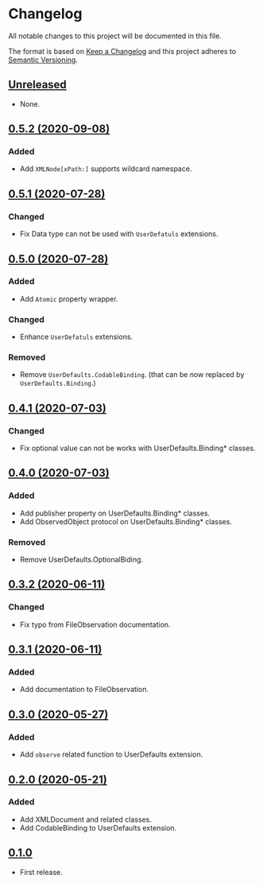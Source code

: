 # Changelog

All notable changes to this project will be documented in this file.

The format is based on [Keep a Changelog](http://keepachangelog.com/en/1.0.0/)
and this project adheres to [Semantic Versioning](http://semver.org/spec/v2.0.0.html).

## [Unreleased]

* None.

## [0.5.2 (2020-09-08)]

### Added

* Add `XMLNode[xPath:]` supports wildcard namespace.

## [0.5.1 (2020-07-28)]

### Changed

* Fix Data type can not be used with `UserDefatuls` extensions.

## [0.5.0 (2020-07-28)]

### Added

* Add `Atomic` property wrapper.

### Changed

* Enhance `UserDefatuls` extensions.

### Removed

* Remove `UserDefaults.CodableBinding`. (that can be now replaced by `UserDefaults.Binding`.)

## [0.4.1 (2020-07-03)]

### Changed

* Fix optional value can not be works with UserDefaults.Binding* classes.

## [0.4.0 (2020-07-03)]

### Added

* Add publisher property on UserDefaults.Binding* classes.
* Add ObservedObject protocol on UserDefaults.Binding* classes.

### Removed

* Remove UserDefaults.OptionalBiding.

## [0.3.2 (2020-06-11)]

### Changed

* Fix typo from FileObservation documentation.

## [0.3.1 (2020-06-11)]

### Added

* Add documentation to FileObservation.

## [0.3.0 (2020-05-27)]

### Added

* Add `observe` related function to UserDefaults extension.

## [0.2.0 (2020-05-21)]

### Added

* Add XMLDocument and related classes.
* Add CodableBinding to UserDefaults extension.

## [0.1.0]

* First release.

[Unreleased]: https://github.com/ridi/RIDIFoundation-iOS/compare/0.5.2...HEAD
[0.5.2 (2020-09-08)]: https://github.com/ridi/RIDIFoundation-iOS/compare/0.5.1...0.5.2
[0.5.1 (2020-07-28)]: https://github.com/ridi/RIDIFoundation-iOS/compare/0.5.0...0.5.1
[0.5.0 (2020-07-28)]: https://github.com/ridi/RIDIFoundation-iOS/compare/0.4.1...0.5.0
[0.4.1 (2020-07-03)]: https://github.com/ridi/RIDIFoundation-iOS/compare/0.4.0...0.4.1
[0.4.0 (2020-07-03)]: https://github.com/ridi/RIDIFoundation-iOS/compare/0.3.2...0.4.0
[0.3.2 (2020-06-11)]: https://github.com/ridi/RIDIFoundation-iOS/compare/0.3.1...0.3.2
[0.3.1 (2020-06-11)]: https://github.com/ridi/RIDIFoundation-iOS/compare/0.3.0...0.3.1
[0.3.0 (2020-05-27)]: https://github.com/ridi/RIDIFoundation-iOS/compare/0.2.0...0.3.0
[0.2.0 (2020-05-21)]: https://github.com/ridi/RIDIFoundation-iOS/compare/0.1.0...0.2.0
[0.1.0]: https://github.com/ridi/RIDIFoundation-iOS/releases/tag/0.1.0

